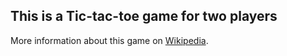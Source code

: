 ## This is a Tic-tac-toe game for two players
More information about this game on [Wikipedia](https://en.wikipedia.org/wiki/Tic-tac-toe).